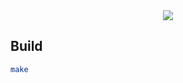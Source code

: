 <div align="center">
  <img src="https://github.com/ayogun/42-project-badges/raw/main/covers/cover-libft-bonus.png" />
</div>

## Build

```bash
make
```
